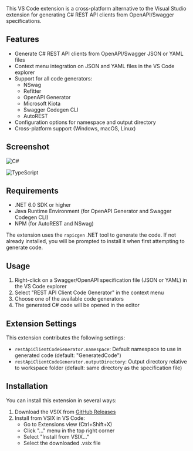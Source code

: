 This VS Code extension is a cross-platform alternative to the Visual Studio extension for generating C# REST API clients from OpenAPI/Swagger specifications.

## Features

- Generate C# REST API clients from OpenAPI/Swagger JSON or YAML files
- Context menu integration on JSON and YAML files in the VS Code explorer
- Support for all code generators:
  - NSwag
  - Refitter
  - OpenAPI Generator
  - Microsoft Kiota
  - Swagger Codegen CLI
  - AutoREST
- Configuration options for namespace and output directory
- Cross-platform support (Windows, macOS, Linux)

## Screenshot

![C#](https://github.com/christianhelle/apiclientcodegen/raw/master/images/vscode-context-menu.png)

![TypeScript](https://github.com/christianhelle/apiclientcodegen/raw/master/images/vscode-context-menu-typescript.png)

## Requirements

- .NET 6.0 SDK or higher
- Java Runtime Environment (for OpenAPI Generator and Swagger Codegen CLI)
- NPM (for AutoREST and NSwag)

The extension uses the `rapicgen` .NET tool to generate the code. If not already installed, you will be prompted to install it when first attempting to generate code.

## Usage

1. Right-click on a Swagger/OpenAPI specification file (JSON or YAML) in the VS Code explorer
2. Select "REST API Client Code Generator" in the context menu
3. Choose one of the available code generators
4. The generated C# code will be opened in the editor

## Extension Settings

This extension contributes the following settings:

* `restApiClientCodeGenerator.namespace`: Default namespace to use in generated code (default: "GeneratedCode")
* `restApiClientCodeGenerator.outputDirectory`: Output directory relative to workspace folder (default: same directory as the specification file)

## Installation

You can install this extension in several ways:

1. Download the VSIX from [GitHub Releases](https://github.com/christianhelle/apiclientcodegen/releases)
2. Install from VSIX in VS Code:
   - Go to Extensions view (Ctrl+Shift+X)
   - Click "..." menu in the top right corner
   - Select "Install from VSIX..."
   - Select the downloaded .vsix file
